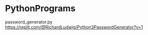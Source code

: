 # PythonPrograms

password_generator.py 
https://replit.com/@RichardLudwig/Python3PasswordGenerator?v=1

